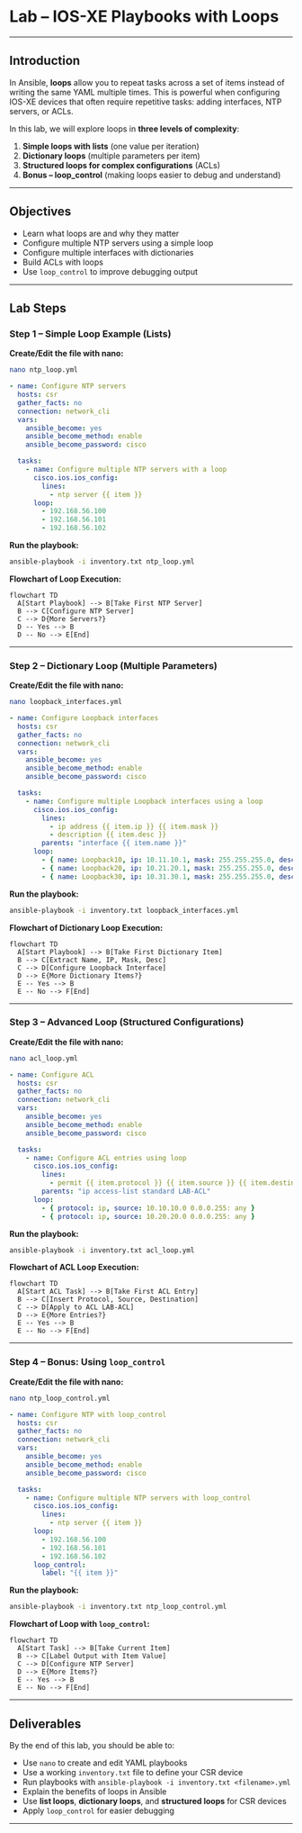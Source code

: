 # Lab – IOS-XE Playbooks with Loops

---

## Introduction

In Ansible, **loops** allow you to repeat tasks across a set of items instead of writing the same YAML multiple times. This is powerful when configuring IOS-XE devices that often require repetitive tasks: adding interfaces, NTP servers, or ACLs.

In this lab, we will explore loops in **three levels of complexity**:

1. **Simple loops with lists** (one value per iteration)
2. **Dictionary loops** (multiple parameters per item)
3. **Structured loops for complex configurations** (ACLs)
4. **Bonus – loop\_control** (making loops easier to debug and understand)

---

## Objectives

* Learn what loops are and why they matter
* Configure multiple NTP servers using a simple loop
* Configure multiple interfaces with dictionaries
* Build ACLs with loops
* Use `loop_control` to improve debugging output

---

## Lab Steps

### Step 1 – Simple Loop Example (Lists)

**Create/Edit the file with nano:**

```bash
nano ntp_loop.yml
```

```yaml
- name: Configure NTP servers
  hosts: csr
  gather_facts: no
  connection: network_cli
  vars:
    ansible_become: yes
    ansible_become_method: enable
    ansible_become_password: cisco

  tasks:
    - name: Configure multiple NTP servers with a loop
      cisco.ios.ios_config:
        lines:
          - ntp server {{ item }}
      loop:
        - 192.168.56.100
        - 192.168.56.101
        - 192.168.56.102
```

**Run the playbook:**

```bash
ansible-playbook -i inventory.txt ntp_loop.yml
```

**Flowchart of Loop Execution:**

```mermaid
flowchart TD
  A[Start Playbook] --> B[Take First NTP Server]
  B --> C[Configure NTP Server]
  C --> D{More Servers?}
  D -- Yes --> B
  D -- No --> E[End]
```

---

### Step 2 – Dictionary Loop (Multiple Parameters)

**Create/Edit the file with nano:**

```bash
nano loopback_interfaces.yml
```

```yaml
- name: Configure Loopback interfaces
  hosts: csr
  gather_facts: no
  connection: network_cli
  vars:
    ansible_become: yes
    ansible_become_method: enable
    ansible_become_password: cisco

  tasks:
    - name: Configure multiple Loopback interfaces using a loop
      cisco.ios.ios_config:
        lines:
          - ip address {{ item.ip }} {{ item.mask }}
          - description {{ item.desc }}
        parents: "interface {{ item.name }}"
      loop:
        - { name: Loopback10, ip: 10.11.10.1, mask: 255.255.255.0, desc: "Configured by Ansible - Loopback10" }
        - { name: Loopback20, ip: 10.21.20.1, mask: 255.255.255.0, desc: "Configured by Ansible - Loopback20" }
        - { name: Loopback30, ip: 10.31.30.1, mask: 255.255.255.0, desc: "Configured by Ansible - Loopback30" }
```

**Run the playbook:**

```bash
ansible-playbook -i inventory.txt loopback_interfaces.yml
```

**Flowchart of Dictionary Loop Execution:**

```mermaid
flowchart TD
  A[Start Playbook] --> B[Take First Dictionary Item]
  B --> C[Extract Name, IP, Mask, Desc]
  C --> D[Configure Loopback Interface]
  D --> E{More Dictionary Items?}
  E -- Yes --> B
  E -- No --> F[End]
```

---

### Step 3 – Advanced Loop (Structured Configurations)

**Create/Edit the file with nano:**

```bash
nano acl_loop.yml
```

```yaml
- name: Configure ACL
  hosts: csr
  gather_facts: no
  connection: network_cli
  vars:
    ansible_become: yes
    ansible_become_method: enable
    ansible_become_password: cisco

  tasks:
    - name: Configure ACL entries using loop
      cisco.ios.ios_config:
        lines:
          - permit {{ item.protocol }} {{ item.source }} {{ item.destination }}
        parents: "ip access-list standard LAB-ACL"
      loop:
        - { protocol: ip, source: 10.10.10.0 0.0.0.255: any }
        - { protocol: ip, source: 10.20.20.0 0.0.0.255: any }
```

**Run the playbook:**

```bash
ansible-playbook -i inventory.txt acl_loop.yml
```

**Flowchart of ACL Loop Execution:**

```mermaid
flowchart TD
  A[Start ACL Task] --> B[Take First ACL Entry]
  B --> C[Insert Protocol, Source, Destination]
  C --> D[Apply to ACL LAB-ACL]
  D --> E{More Entries?}
  E -- Yes --> B
  E -- No --> F[End]
```

---

### Step 4 – Bonus: Using `loop_control`

**Create/Edit the file with nano:**

```bash
nano ntp_loop_control.yml
```

```yaml
- name: Configure NTP with loop_control
  hosts: csr
  gather_facts: no
  connection: network_cli
  vars:
    ansible_become: yes
    ansible_become_method: enable
    ansible_become_password: cisco

  tasks:
    - name: Configure multiple NTP servers with loop_control
      cisco.ios.ios_config:
        lines:
          - ntp server {{ item }}
      loop:
        - 192.168.56.100
        - 192.168.56.101
        - 192.168.56.102
      loop_control:
        label: "{{ item }}"
```

**Run the playbook:**

```bash
ansible-playbook -i inventory.txt ntp_loop_control.yml
```

**Flowchart of Loop with `loop_control`:**

```mermaid
flowchart TD
  A[Start Task] --> B[Take Current Item]
  B --> C[Label Output with Item Value]
  C --> D[Configure NTP Server]
  D --> E{More Items?}
  E -- Yes --> B
  E -- No --> F[End]
```

---

## Deliverables

By the end of this lab, you should be able to:

* Use `nano` to create and edit YAML playbooks
* Use a working `inventory.txt` file to define your CSR device
* Run playbooks with `ansible-playbook -i inventory.txt <filename>.yml`
* Explain the benefits of loops in Ansible
* Use **list loops**, **dictionary loops**, and **structured loops** for CSR devices
* Apply `loop_control` for easier debugging

---
